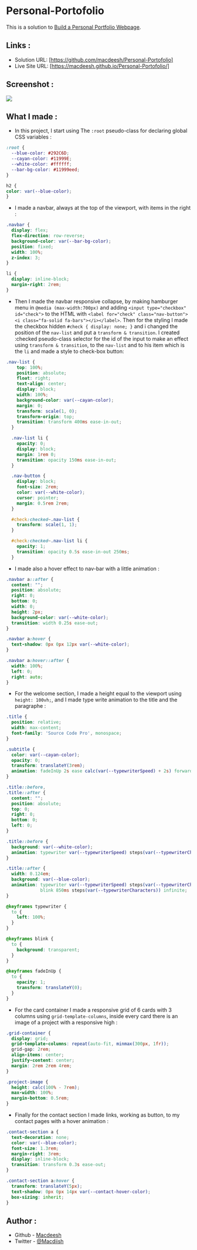 # Personal-Portofolio

This is a solution to [Build a Personal Portfolio Webpage](https://www.freecodecamp.org/learn/responsive-web-design/responsive-web-design-projects/build-a-personal-portfolio-webpage). 

## Links :

- Solution URL: [https://github.com/macdeesh/Personal-Portofolio]
- Live Site URL: [https://macdeesh.github.io/Personal-Portofolio/]

## Screenshot :

![](./ScreenShot.png)


## What I made :

- In this project, I start using The ```:root``` pseudo-class for declaring global CSS variables :
```css
:root {
  --blue-color: #292C6D;
  --cayan-color: #11999E;
  --white-color: #ffffff;
  --bar-bg-color: #11999eed;
}

h2 {
color: var(--blue-color);
}

```
- I made a navbar, always at the top of the viewport, with items in the right :

```css
.navbar {
  display: flex;
  flex-direction: row-reverse;
  background-color: var(--bar-bg-color);
  position: fixed;
  width: 100%; 
  z-index: 3;
}

li {
  display: inline-block;
  margin-right: 2rem;
}
```

- Then I made the navbar responsive collapse, by making hamburger menu in ```@media (max-width:700px)``` 
  and adding ```<input type="checkbox" id="check">``` to the HTML 
  with ```<label for="check" class="nav-button"><i class="fa-solid fa-bars"></i></label>```. 
  Then for the styling I made the checkbox hidden ```#check { display: none; }``` and i changed the position of the ```nav-list``` 
  and put a ```transform & transition```. I created :checked pseudo-class selector for the id of the input to make an effect 
  using ```transform & transition```, to the ```nav-list``` and to his item which is the ```li``` 
  and made a style to check-box button: 
  
```css
.nav-list {
    top: 100%;
    position: absolute;
    float: right;
    text-align: center;
    display: block;
    width: 100%;
    background-color: var(--cayan-color);
    margin: 0;
    transform: scale(1, 0);
    transform-origin: top;
    transition: transform 400ms ease-in-out;
  }

  .nav-list li {
    opacity: 0;
    display: block;
    margin: 1rem 0;
    transition: opacity 150ms ease-in-out;
  }

  .nav-button {
    display: block;
    font-size: 2rem;
    color: var(--white-color);
    cursor: pointer;
    margin: 0.5rem 2rem;
  }

  #check:checked~.nav-list {
    transform: scale(1, 1);
  }

  #check:checked~.nav-list li {
    opacity: 1;
    transition: opacity 0.5s ease-in-out 250ms;
  }
  ```
  
  - I made also a hover effect to nav-bar with a little animation :
  
```css
.navbar a::after {
  content: "";
  position: absolute;
  right: 0;
  bottom: 0;
  width: 0;
  height: 2px;
  background-color: var(--white-color);
  transition: width 0.25s ease-out;
}

.navbar a:hover {
  text-shadow: 0px 0px 12px var(--white-color);
}

.navbar a:hover::after {
  width: 100%;
  left: 0;
  right: auto;
}
```
  
  - For the welcome section, I made a height equal to the viewport using ```height: 100vh;```, and I made type write animation to the title and the 
    paragraphe :
    
```css
.title {
  position: relative;
  width: max-content;
  font-family: 'Source Code Pro', monospace;
}

.subtitle {
  color: var(--cayan-color);
  opacity: 0;
  transform: translateY(3rem);
  animation: fadeInUp 2s ease calc(var(--typewriterSpeed) + 2s) forwards;
}

.title::before,
.title::after {
  content: "";
  position: absolute;
  top: 0;
  right: 0;
  bottom: 0;
  left: 0;
}

.title::before {
  background: var(--white-color);
  animation: typewriter var(--typewriterSpeed) steps(var(--typewriterCharacters)) 1s forwards;
}

.title::after {
  width: 0.124em;
  background: var(--blue-color);
  animation: typewriter var(--typewriterSpeed) steps(var(--typewriterCharacters)) 1s forwards,
             blink 850ms steps(var(--typewriterCharacters)) infinite;
}

@keyframes typewriter {
  to {
    left: 100%;
  }
}

@keyframes blink {
  to {
    background: transparent;
  }
}

@keyframes fadeInUp {
  to {
    opacity: 1;
    transform: translateY(0);
  }
}
```

- For the card container I made a responsive grid of 6 cards with 3 columns using ```grid-template-columns```, inside every card there is an image of a project with a responsive high :

```css
.grid-container {
  display: grid;
  grid-template-columns: repeat(auto-fit, minmax(300px, 1fr));
  grid-gap: 2rem;
  align-items: center;
  justify-content: center;
  margin: 2rem 2rem 4rem;
}

.project-image {
  height: calc(100% - 7rem);
  max-width: 100%;
  margin-bottom: 0.5rem;
}
```

- Finally for the contact section I made links, working as button, to my contact pages with a hover animation :

```css
.contact-section a {
  text-decoration: none;
  color: var(--blue-color);
  font-size: 1.3rem;
  margin-right: 3rem;
  display: inline-block;
  transition: transform 0.3s ease-out;
}

.contact-section a:hover {
  transform: translateY(5px);
  text-shadow: 0px 0px 14px var(--contact-hover-color);
  box-sizing: inherit;
}
```

## Author :

 - Github - [Macdeesh](https://github.com/macdeesh)
 - Twitter - [@Macdiish](https://twitter.com/Macdiish)
